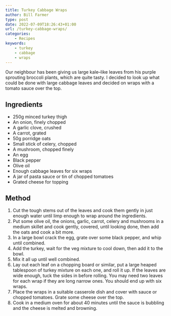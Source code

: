 ```yaml
---
title: Turkey Cabbage Wraps
author: Bill Farmer
type: post
date: 2022-07-09T18:26:43+01:00
url: /turkey-cabbage-wraps/
categories:
    - Recipes
keywords:
    - turkey
    - cabbage
    - wraps
---
```


Our neighbour has been giving us large kale&ndash;like leaves from his
purple sprouting broccoli plants, which are quite tasty. I decided to
look up what could be done with large cabbage leaves and decided on
wraps with a tomato sauce over the top.

## Ingredients
 * 250g minced turkey thigh
 * An onion, finely chopped
 * A garlic clove, crushed
 * A carrot, grated
 * 50g porridge oats
 * Small stick of celery, chopped
 * A mushroom, chopped finely
 * An egg
 * Black pepper
 * Olive oil
 * Enough cabbage leaves for six wraps
 * A jar of pasta sauce or tin of chopped tomatoes
 * Grated cheese for topping
 
## Method
 1. Cut the tough stems out of the leaves and cook them gently in just
    enough water until limp enough to wrap around the ingredients.
 2. Put some olive oil, the onions, garlic, carrot, celery and
    mushrooms in a medium skillet and cook gently, covered, until
    looking done, then add the oats and cook a bit more.
 3. In a large bowl crack the egg, grate over some black pepper, and
    whip until combined.
 4. Add the turkey, wait for the veg mixture to cool down, then add it
    to the bowl.
 5. Mix it all up until well combined.
 6. Lay out each leaf on a chopping board or similar, put a large
    heaped tablespoon of turkey mixture on each one, and roll it
    up. If the leaves are wide enough, tuck the sides in before
    rolling. You may need two leaves for each wrap if they are long
    narrow ones. You should end up with six wraps.
 7. Place the wraps in a suitable casserole dish and cover with sauce
    or chopped tomatoes. Grate some cheese over the top.
 8. Cook in a medium oven for about 40 minutes until the sauce is
    bubbling and the cheese is melted and browning.
